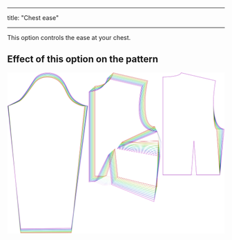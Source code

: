 ***

title: "Chest ease"

***

This option controls the ease at your chest.

## Effect of this option on the pattern

![This image shows the effect of this option by superimposing several variants that have a different value for this option](breanna_chestease_sample.svg "Effect of this option on the pattern")
